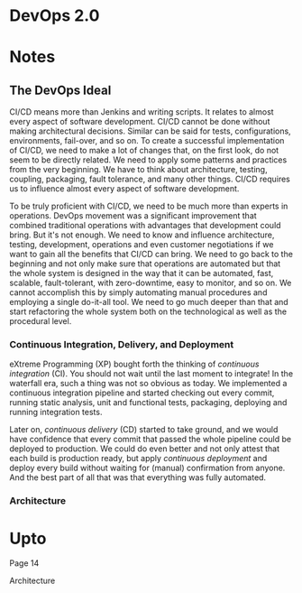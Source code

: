 # DevOps 2.0

# Notes
## The DevOps Ideal
CI/CD means more than Jenkins and writing scripts. It relates to almost every aspect of software development. CI/CD cannot be done without making architectural decisions. Similar can be said for tests, configurations, environments, fail-over, and so on. To create a successful implementation of CI/CD, we need to make a lot of changes that, on the first look, do not seem to be directly related. We need to apply some patterns and practices from the very beginning. We have to think about architecture, testing, coupling, packaging, fault tolerance, and many other things. CI/CD requires us to influence almost every aspect of software development.

To be truly proficient with CI/CD, we need to be much more than experts in operations. DevOps movement was a significant improvement that combined traditional operations with advantages that development could bring. But it's not enough. We need to know and influence architecture, testing, development, operations and even customer negotiations if we want to gain all the benefits that CI/CD can bring. We need to go back to the beginning and not only make sure that operations are automated but that the whole system is designed in the way that it can be automated, fast, scalable, fault-tolerant, with zero-downtime, easy to monitor, and so on. We cannot accomplish this by simply automating manual procedures and employing a single do-it-all tool. We need to go much deeper than that and start refactoring the whole system both on the technological as well as the procedural level.

### Continuous Integration, Delivery, and Deployment
eXtreme Programming (XP) bought forth the thinking of *continuous integration* (CI). You should not wait until the last moment to integrate! In the waterfall era, such a thing was not so obvious as today. We implemented a continuous integration pipeline and started checking out every commit, running static analysis, unit and functional tests, packaging, deploying and running integration tests.

Later on, *continuous delivery* (CD) started to take ground, and we would have confidence that every commit that passed the whole pipeline could be deployed to production. We could do even better and not only attest that each build is production ready, but apply *continuous deployment* and deploy every build without waiting for (manual) confirmation from anyone. And the best part of all that was that everything was fully automated.

### Architecture


# Upto
Page 14

Architecture
